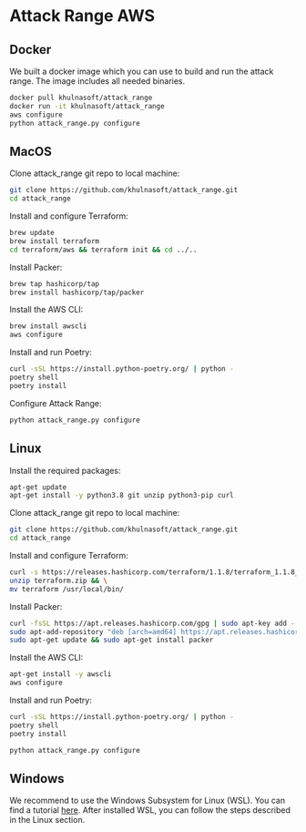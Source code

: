 # Attack Range AWS

## Docker
We built a docker image which you can use to build and run the attack range. The image includes all needed binaries. 
````bash
docker pull khulnasoft/attack_range
docker run -it khulnasoft/attack_range
aws configure
python attack_range.py configure
````

## MacOS
Clone attack_range git repo to local machine:
````bash
git clone https://github.com/khulnasoft/attack_range.git
cd attack_range
````

Install and configure Terraform:
````bash
brew update
brew install terraform
cd terraform/aws && terraform init && cd ../..
````

Install Packer:
````bash
brew tap hashicorp/tap
brew install hashicorp/tap/packer
````

Install the AWS CLI:
````bash
brew install awscli
aws configure
````

Install and run Poetry:
````bash
curl -sSL https://install.python-poetry.org/ | python -
poetry shell
poetry install
````

Configure Attack Range:
````bash
python attack_range.py configure
````

## Linux
Install the required packages:
````bash
apt-get update
apt-get install -y python3.8 git unzip python3-pip curl
````

Clone attack_range git repo to local machine:
````bash
git clone https://github.com/khulnasoft/attack_range.git
cd attack_range
````

Install and configure Terraform:
````bash
curl -s https://releases.hashicorp.com/terraform/1.1.8/terraform_1.1.8_linux_amd64.zip -o terraform.zip && \
unzip terraform.zip && \
mv terraform /usr/local/bin/
````

Install Packer:
````bash
curl -fsSL https://apt.releases.hashicorp.com/gpg | sudo apt-key add -
sudo apt-add-repository "deb [arch=amd64] https://apt.releases.hashicorp.com $(lsb_release -cs) main"
sudo apt-get update && sudo apt-get install packer
````

Install the AWS CLI:
````bash
apt-get install -y awscli
aws configure
````

Install and run Poetry:
````bash
curl -sSL https://install.python-poetry.org/ | python -
poetry shell
poetry install
````

````bash
python attack_range.py configure
````

## Windows
We recommend to use the Windows Subsystem for Linux (WSL). You can find a tutorial [here](https://docs.microsoft.com/en-us/windows/wsl/install). After installed WSL, you can follow the steps described in the Linux section.
